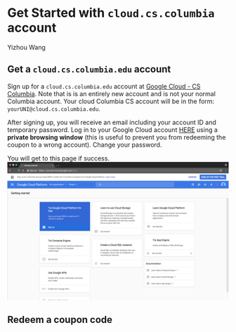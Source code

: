 # Get Started with `cloud.cs.columbia` account
Yizhou Wang

## Get a `cloud.cs.columbia.edu` account
Sign up for a `cloud.cs.columbia.edu` account at [Google Cloud - CS Columbia](https://www.cs.columbia.edu/auth/cloud). Note that is is an entirely new account and is not your normal Columbia account. Your cloud Columbia CS account will be in the form: `yourUNI@cloud.cs.columbia.edu`.

After signing up, you will receive an email including your account ID and temporary password. Log in to your Google Cloud account [HERE](https://console.cloud.google.com/) using a **private browsing window** (this is useful to prevent you from redeeming the coupon to a wrong account). Change your password. 

You will get to this page if success.
![GCP Start](https://github.com/llcao/cu17/blob/master/install_googlecloud/img/gcp_start.png)

## Redeem a coupon code
